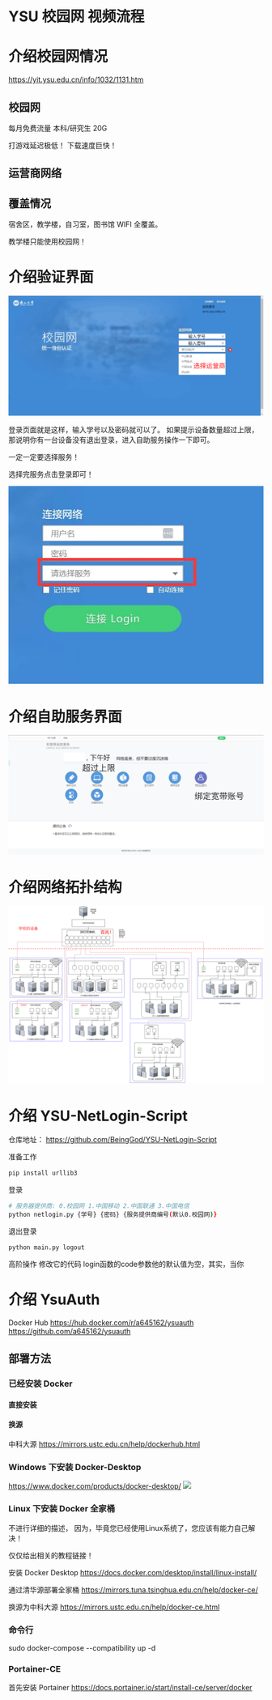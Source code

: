 # YSU 校园网 视频流程

# 介绍校园网情况

https://yit.ysu.edu.cn/info/1032/1131.htm

## 校园网

每月免费流量
本科/研究生 20G

打游戏延迟极低！
下载速度巨快！

## 运营商网络

## 覆盖情况

宿舍区，教学楼，自习室，图书馆 WIFI 全覆盖。

教学楼只能使用校园网！

# 介绍验证界面

![](image/YSU校园网/auth.png)

登录页面就是这样，输入学号以及密码就可以了。
如果提示设备数量超过上限，那说明你有一台设备没有退出登录，进入自助服务操作一下即可。

一定一定要选择服务！

选择完服务点击登录即可！

![](image/YSU校园网/auth1.jpg)

# 介绍自助服务界面

![](image/YSU校园网/serv.png)


# 介绍网络拓扑结构

![](image/YSU校园网/ysunet-Page-1.drawio.png)

# 介绍 YSU-NetLogin-Script

仓库地址：
https://github.com/BeingGod/YSU-NetLogin-Script

准备工作
```bash
pip install urllib3
```

登录
```bash
# 服务器提供商: 0.校园网 1.中国移动 2.中国联通 3.中国电信
python netlogin.py {学号} {密码} {服务提供商编号(默认0.校园网)}
```

退出登录
```bash
python main.py logout
```

高阶操作
修改它的代码
login函数的code参数他的默认值为空，其实，当你

# 介绍 YsuAuth

Docker Hub
https://hub.docker.com/r/a645162/ysuauth
https://github.com/a645162/ysuauth

## 部署方法

### 已经安装 Docker

#### 直接安装

#### 换源

中科大源
https://mirrors.ustc.edu.cn/help/dockerhub.html

### Windows 下安装 Docker-Desktop

https://www.docker.com/products/docker-desktop/
![](image/YSU校园网/docker.png)

### Linux 下安装 Docker 全家桶

不进行详细的描述，
因为，毕竟您已经使用Linux系统了，您应该有能力自己解决！

仅仅给出相关的教程链接！

安装 Docker Desktop
https://docs.docker.com/desktop/install/linux-install/

通过清华源部署全家桶
https://mirrors.tuna.tsinghua.edu.cn/help/docker-ce/

换源为中科大源
https://mirrors.ustc.edu.cn/help/docker-ce.html

### 命令行

sudo docker-compose --compatibility up -d

### Portainer-CE

首先安装 Portainer
https://docs.portainer.io/start/install-ce/server/docker


